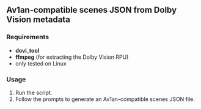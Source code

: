 ## Av1an-compatible scenes JSON from Dolby Vision metadata

### Requirements
- **dovi_tool**
- **ffmpeg** (for extracting the Dolby Vision RPU)
- only tested on Linux

### Usage
1. Run the script.
2. Follow the prompts to generate an Av1an-compatible scenes JSON file.
